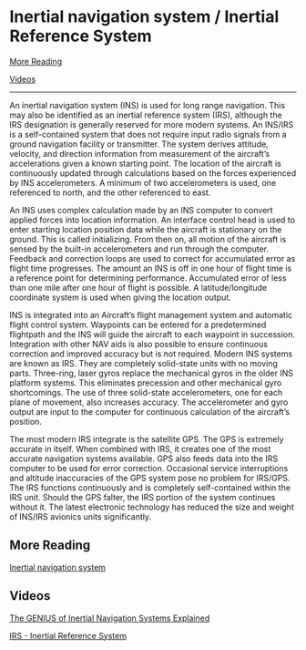 # Inertial navigation system / Inertial Reference System

[More Reading](https://github.com/flyn28261/DuncanU/blob/main/INS/README.md#more-reading) 

[Videos](https://github.com/flyn28261/DuncanU/blob/main/INS/README.md#videos)

--------------------------------------------------------------------------------------

An inertial navigation system (INS) is used for long range navigation. This may also be identified as an inertial reference system (IRS), although the IRS designation is generally reserved for more modern systems. An INS/IRS is a self-contained system that does not require input radio signals from a ground navigation facility or transmitter. The system derives attitude, velocity, and direction information from measurement of the aircraft’s accelerations given a known starting point. The location of the aircraft is continuously updated through calculations based on the forces experienced by INS accelerometers. A minimum of two accelerometers is used, one referenced to north, and the other referenced to east.

An INS uses complex calculation made by an INS computer to convert applied forces into location information. An interface control head is used to enter starting location position data while the aircraft is stationary on the ground. This is called initializing. From then on, all motion of the aircraft is sensed by the built-in accelerometers and run through the computer. Feedback and correction loops are used to correct for accumulated error as flight time progresses. The amount an INS is off in one hour of flight time is a reference point for determining performance. Accumulated error of less than one mile after one hour of flight is possible. A latitude/longitude coordinate system is used when giving the location output.

INS is integrated into an Aircraft’s flight management system and automatic flight control system. Waypoints can be entered for a predetermined flightpath and the INS will guide the aircraft to each waypoint in succession. Integration with other NAV aids is also possible to ensure continuous correction and improved accuracy but is not required.
Modern INS systems are known as IRS. They are completely solid-state units with no moving parts. Three-ring, laser gyros replace the mechanical gyros in the older INS platform systems. This eliminates precession and other mechanical gyro shortcomings. The use of three solid-state accelerometers, one for each plane of movement, also increases accuracy. The accelerometer and gyro output are input to the computer for continuous calculation of the aircraft’s position.

The most modern IRS integrate is the satellite GPS. The GPS is extremely accurate in itself. When combined with IRS, it creates one of the most accurate navigation systems available. GPS also feeds data into the IRS computer to be used for error correction. Occasional service interruptions and altitude inaccuracies of the GPS system pose no problem for IRS/GPS. The IRS functions continuously and is completely self-contained within the IRS unit. Should the GPS falter, the IRS portion of the system continues without it. The latest electronic technology has reduced the size and weight of INS/IRS avionics units significantly. 

## More Reading

[Inertial navigation system](https://en.wikipedia.org/wiki/Inertial_navigation_system)

## Videos

[The GENIUS of Inertial Navigation Systems Explained](https://youtu.be/Pq_PDaYclAw?si=6Ivh2nbuHXVd4EsV)

[IRS - Inertial Reference System](https://youtu.be/bFGwjPaxGM0?si=WrTOeHsAbxQNWQLL)


